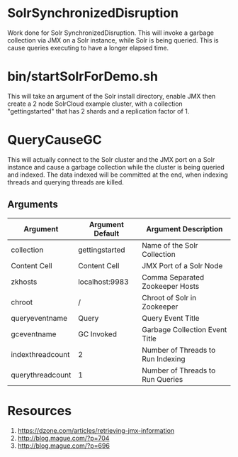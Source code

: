 # SolrSynchronizedDisruption
Work done for Solr SynchronizedDisruption.  This will invoke a garbage collection via JMX on a Solr instance, while Solr is being queried.  This is cause queries executing to have a longer elapsed time.

# bin/startSolrForDemo.sh
This will take an argument of the Solr install directory, enable JMX then create a 2 node SolrCloud example cluster, with a collection "gettingstarted" that has 2 shards and a replication factor of 1.

# QueryCauseGC
This will actually connect to the Solr cluster and the JMX port on a Solr instance and cause a garbage collection while the cluster is being queried and indexed.  The data indexed will be committed at the end, when indexing threads and querying threads are killed.

## Arguments
| Argument  | Argument Default | Argument Description |
| ------------- | ------------- | -------------------- |
| collection  | gettingstarted  | Name of the Solr Collection |
| Content Cell  | Content Cell  |JMX Port of a Solr Node |
| zkhosts | localhost:9983 | Comma Separated Zookeeper Hosts |
| chroot | / | Chroot of Solr in Zookeeper |
| queryeventname | Query | Query Event Title |
| gceventname | GC Invoked | Garbage Collection Event Title |
| indexthreadcount | 2 | Number of Threads to Run Indexing |
| querythreadcount | 1 | Number of Threads to Run Queries |

# Resources
1. https://dzone.com/articles/retrieving-jmx-information 
2. http://blog.mague.com/?p=704
3. http://blog.mague.com/?p=696
